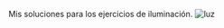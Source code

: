 Mis soluciones para los ejercicios de iluminación.
![luz](https://github.com/polopasi/IDI/assets/129793310/42f8b1aa-f8c8-45ec-97ce-0e48da273196)
